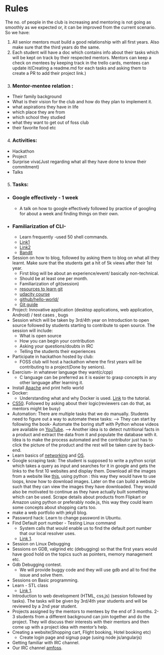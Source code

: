 # Rules
 The no. of people in the club is increasing and mentoring is not going as smoothly as we expected or, it can be improved from the current scenario. So we have:
 1. All senior mentors must build a good relationship with all first years. Also make sure that the third years do the same. 
2. Each student will have a doc which contains info about their tasks which will be kept on track by their respected mentors. Mentors can keep a check on mentees by keeping track in the trello cards, mentees can update it(Creating a readme.md for each tasks and asking them to create a PR to add their project link.)
3. ### Mentor-mentee relation :
  * Their family background
  * What is their vision for the club and how do they plan to implement it.
  * what aspirations they have in life
  * which place they are from
  * which school they studied
  * what they want to get out of foss club
  * their favorite food etc 
4. ### Activities:
* Hackathon
* Project
* Surprise viva(Just regarding what all they have done to know their commitment)
* Talks
5. ### Tasks:
* ### Google effectively - 1 week 
  * A talk on how to google effectively followed by practice of googling for about a week and finding things on their own.
* ### Familiarization of CLI-
  * Learn frequently -used 50 shell commands.
  * [Link1](https://lifehacker.com/5633909/who-needs-a-mouse-learn-to-use-the-command-line-for-almost-anything)
  * [Link2](http://ubuntu-maryland.org/presentations/cli_presentation.pdf)
  * [Bandit](http://overthewire.org/wargames/bandit/)
* Session on how to blog, followed by asking them to blog on what all they learnt. Make sure that the students get a hit of 5k views after their 1st year.
  * First blog will be about an experience/event/ basically non-technical.
  * Should be at least one per month.
  * Familiarization of git(session)
  * [resources to learn git](http://try.github.io/)
  * [udacity course](https://in.udacity.com/course/github-collaboration--ud456)
  * [github/hello-world/](https://guides.github.com/activities/hello-world/)
  * [Git guide](http://rogerdudler.github.io/git-guide/)
* Project: Innovative application (desktop applications, web application, Android) / test cases , bugs 
* Session which will be taken by 3rd/4th year on Introduction to open source followed by students starting to contribute to open source.
  The session will include:
    * What is open source
    * How you can begin your contribution
    * Asking your questions/doubts in IRC
    * Telling the students their experiences
* Participate in hackathon hosted by club:
  * FOSS club will host a hackathon where the first years will be contributing to a project(Done by seniors).
* Exercism-  in whatever language they want(c/cpp)
  * C language can be preferred as it is easier to grasp concepts in any other language after learning it.
* Install [Apache](https://www.digitalocean.com/community/tutorials/how-to-install-linux-apache-mysql-php-lamp-stack-on-ubuntu-16-04) and print hello world
* Docker:
  * Understanding what and why Docker is used. [Link](https://www.youtube.com/watch?v=YFl2mCHdv24) to the tutorial.
* [CS50](http://cs50.tv/2016/fall/). Followed by asking about their logic(reviewers can do that, as mentors might be busy)
* Automation: There are multiple tasks that we do manually. Students need to figure out a way to automate these tasks:
--> They can start by following the book- Automate the boring stuff with Python whose videos are available on [YouTube](https://www.youtube.com/watch?v=1F_OgqRuSdI&list=PLGoJzB271_7r-iLYuEHEPJ5pSIYxXjJEn). 
--> Another idea is to detect nutritional facts in a product and extract the data from it and populate the database with it. Idea is to make the process automated and the contributor just has to click the picture of the product and the rest will be taken care by back-end.
* Learn basics of [networking](https://www.geeksforgeeks.org/basics-computer-networking/) and [OS](https://www.geeksforgeeks.org/operating-systems/). 
* Google scraping task: The student is supposed to write a python script which takes a query as input and searches for it in google and gets the links to the first 10 websites and display them.
Download all the images from a website like [this](http://www.omgbeaupeep.com/), using python : this way they would have to use loops, know how to download images. Later on the can build a website such that they can view the images they have downloaded. They would also be motivated to continue as they have actually built something which can be used. 
Scrape details about products from Flipkart or Amazon using python or preferably node.js, this way they could learn some concepts about shopping carts too.
* make a web portfolio with  jekyll blog.
* Password hack: Learn to change password in Ubuntu.
* Find Default port number - Testing Linux command 
  * System calls that would enable us to find the default port number that our local resolver uses.
  * [Link 1](https://www.youtube.com/watch?v=h3fJlmuGyos).
* Session on Linux Debugging
* Sessions on GDB, valgrind etc (debugging) so that the first years would have good hold on the topics such as pointers, memory management etc.
* Gdb Debugging contest. 
  * We will provide buggy code and they will use gdb and all to find the issue and solve them.
* Sessions on Basic programming.
* Learn - STL class
  * [Link 1](https://www.geeksforgeeks.org/the-c-standard-template-library-stl/).
* Introduction to web development (HTML, css,js) (session followed by tasks). The tasks will be given by 3rd/4th year students and will be reviewed by a 2nd year student.
* Projects assigned by the mentors to mentees by the end of 3 months. 2-3 students from a different background can join together and do the project. They will discuss their interests with their mentors and then come up with a project idea with mentor’s help.
* Creating a website(Shopping cart, Flight booking, Hotel booking etc)
  * Create login page and signup page (using node js/angularjs)
* Getting familiar with IRC channel.
* Our IRC channel [amfoss](https://www.irccloud.com/irc/freenode/channel/amfoss).
